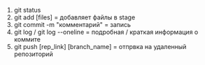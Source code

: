 1. git status
2. git add [files] = добавляет файлы в stage
3. git commit -m "комментарий" = запись
4. git log / git log --oneline = подробная / краткая информация о коммите
5. git push [rep_link] [branch_name] = отпрвка на удаленный репозиторий